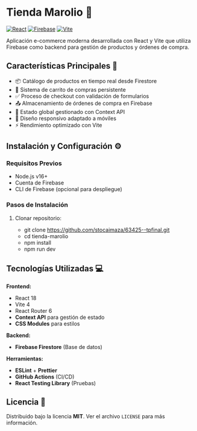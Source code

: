 # Tienda Marolio 🛒

[![React](https://img.shields.io/badge/React-20232A?style=for-the-badge&logo=react&logoColor=61DAFB)](https://reactjs.org/)
[![Firebase](https://img.shields.io/badge/Firebase-FFCA28?style=for-the-badge&logo=firebase&logoColor=black)](https://firebase.google.com/)
[![Vite](https://img.shields.io/badge/Vite-B73BFE?style=for-the-badge&logo=vite&logoColor=FFD62E)](https://vitejs.dev/)

Aplicación e-commerce moderna desarrollada con React y Vite que utiliza Firebase como backend para gestión de productos y órdenes de compra.

## Características Principales 🚀

- 📦 Catálogo de productos en tiempo real desde Firestore
- 🛒 Sistema de carrito de compras persistente
- ✅ Proceso de checkout con validación de formularios
- 📤 Almacenamiento de órdenes de compra en Firebase
- 🔄 Estado global gestionado con Context API
- 📱 Diseño responsivo adaptado a móviles
- ⚡ Rendimiento optimizado con Vite

## Instalación y Configuración ⚙️

### Requisitos Previos
- Node.js v16+
- Cuenta de Firebase
- CLI de Firebase (opcional para despliegue)

### Pasos de Instalación
1. Clonar repositorio:
   
   - git clone https://github.com/stocaimaza/63425--tpfinal.git
   - cd tienda-marolio
   - npm install 
   - npm run dev 

## Tecnologías Utilizadas 💻

**Frontend:**

- React 18
- Vite 4
- React Router 6
- **Context API** para gestión de estado
- **CSS Modules** para estilos

**Backend:**

- **Firebase Firestore** (Base de datos)

**Herramientas:**

- **ESLint** + **Prettier**
- **GitHub Actions** (CI/CD)
- **React Testing Library** (Pruebas)

## Licencia 📄

Distribuido bajo la licencia **MIT**. Ver el archivo `LICENSE` para más información.
